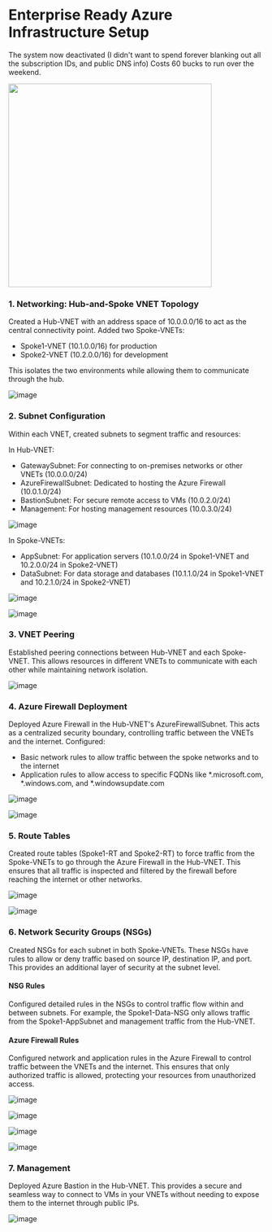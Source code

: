 # Enterprise Ready Azure Infrastructure Setup

The system now deactivated (I didn't want to spend forever blanking out all the subscription IDs, and public DNS info)
Costs 60 bucks to run over the weekend.

<img src="https://github.com/user-attachments/assets/834500a8-6bdb-4497-8b85-97de4b2cbebe" width="400">

### 1. Networking: Hub-and-Spoke VNET Topology

Created a Hub-VNET with an address space of 10.0.0.0/16 to act as the central connectivity point. Added two Spoke-VNETs:

- Spoke1-VNET (10.1.0.0/16) for production
- Spoke2-VNET (10.2.0.0/16) for development

This isolates the two environments while allowing them to communicate through the hub.

![image](https://github.com/user-attachments/assets/26eade83-27ae-401d-be4d-7f5e37d73916)

### 2. Subnet Configuration

Within each VNET, created subnets to segment traffic and resources:

In Hub-VNET:
- GatewaySubnet: For connecting to on-premises networks or other VNETs (10.0.0.0/24)
- AzureFirewallSubnet: Dedicated to hosting the Azure Firewall (10.0.1.0/24)
- BastionSubnet: For secure remote access to VMs (10.0.2.0/24)
- Management: For hosting management resources (10.0.3.0/24)

![image](https://github.com/user-attachments/assets/088789ba-413e-49c1-8470-20b96733fd30)

In Spoke-VNETs:
- AppSubnet: For application servers (10.1.0.0/24 in Spoke1-VNET and 10.2.0.0/24 in Spoke2-VNET)
- DataSubnet: For data storage and databases (10.1.1.0/24 in Spoke1-VNET and 10.2.1.0/24 in Spoke2-VNET)

![image](https://github.com/user-attachments/assets/72cf0fb5-833c-4bbf-a216-5fe499d74060)

![image](https://github.com/user-attachments/assets/9b5a0cf9-4987-4428-b85e-440eaa262361)

### 3. VNET Peering

Established peering connections between Hub-VNET and each Spoke-VNET. This allows resources in different VNETs to communicate with each other while maintaining network isolation.

![image](https://github.com/user-attachments/assets/7bbb3785-b43e-4f04-aeba-666e6c0d2da8)

### 4. Azure Firewall Deployment

Deployed Azure Firewall in the Hub-VNET's AzureFirewallSubnet. This acts as a centralized security boundary, controlling traffic between the VNETs and the internet. Configured:

- Basic network rules to allow traffic between the spoke networks and to the internet
- Application rules to allow access to specific FQDNs like *.microsoft.com, *.windows.com, and *.windowsupdate.com

![image](https://github.com/user-attachments/assets/614ce55e-42cf-4df8-979b-9047402dc56a)

![image](https://github.com/user-attachments/assets/758baa78-d58f-4071-9ea5-a462e9dd1de6)

### 5. Route Tables

Created route tables (Spoke1-RT and Spoke2-RT) to force traffic from the Spoke-VNETs to go through the Azure Firewall in the Hub-VNET. This ensures that all traffic is inspected and filtered by the firewall before reaching the internet or other networks.

![image](https://github.com/user-attachments/assets/e7dfcf7f-1060-44e4-b263-89753384440b)

![image](https://github.com/user-attachments/assets/17ad32bd-500b-49c3-9d48-1fb89f3dd0b3)

### 6. Network Security Groups (NSGs)

Created NSGs for each subnet in both Spoke-VNETs. These NSGs have rules to allow or deny traffic based on source IP, destination IP, and port. This provides an additional layer of security at the subnet level.

#### NSG Rules

Configured detailed rules in the NSGs to control traffic flow within and between subnets. For example, the Spoke1-Data-NSG only allows traffic from the Spoke1-AppSubnet and management traffic from the Hub-VNET.

#### Azure Firewall Rules

Configured network and application rules in the Azure Firewall to control traffic between the VNETs and the internet. This ensures that only authorized traffic is allowed, protecting your resources from unauthorized access.

![image](https://github.com/user-attachments/assets/75057bda-d60a-4b16-9e30-c88eafa21617)

![image](https://github.com/user-attachments/assets/4235b283-677f-46b7-80d7-8e44f82794e5)

![image](https://github.com/user-attachments/assets/a4a40a52-576e-4921-905c-85ffe858f1ed)

![image](https://github.com/user-attachments/assets/d5389bff-2ab3-4dd6-9060-4b7634bbf1a0)

### 7. Management

Deployed Azure Bastion in the Hub-VNET. This provides a secure and seamless way to connect to VMs in your VNETs without needing to expose them to the internet through public IPs.

![image](https://github.com/user-attachments/assets/177222af-55d1-4e75-bfab-587553120685)
